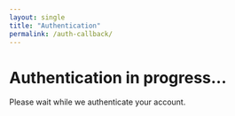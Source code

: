 ```yaml
---
layout: single
title: "Authentication"
permalink: /auth-callback/
---
```


<div class="notice--info">
  <h1>Authentication in progress...</h1>
  <p>Please wait while we authenticate your account.</p>
</div>

<script>
  // Authentication will be handled by the auth.js script
</script>
